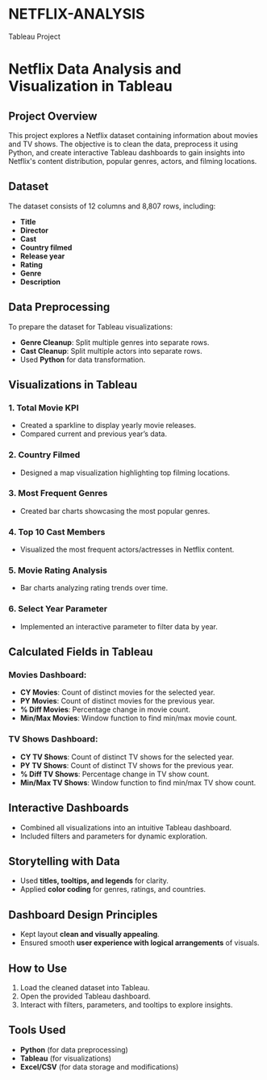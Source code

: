 # NETFLIX-ANALYSIS
Tableau Project


# Netflix Data Analysis and Visualization in Tableau

## Project Overview

This project explores a Netflix dataset containing information about movies and TV shows. The objective is to clean the data, preprocess it using Python, and create interactive Tableau dashboards to gain insights into Netflix's content distribution, popular genres, actors, and filming locations.

## Dataset

The dataset consists of 12 columns and 8,807 rows, including:

- **Title**
- **Director**
- **Cast**
- **Country filmed**
- **Release year**
- **Rating**
- **Genre**
- **Description**

## Data Preprocessing

To prepare the dataset for Tableau visualizations:

- **Genre Cleanup**: Split multiple genres into separate rows.
- **Cast Cleanup**: Split multiple actors into separate rows.
- Used **Python** for data transformation.

## Visualizations in Tableau

### 1. Total Movie KPI

- Created a sparkline to display yearly movie releases.
- Compared current and previous year’s data.

### 2. Country Filmed

- Designed a map visualization highlighting top filming locations.

### 3. Most Frequent Genres

- Created bar charts showcasing the most popular genres.

### 4. Top 10 Cast Members

- Visualized the most frequent actors/actresses in Netflix content.

### 5. Movie Rating Analysis

- Bar charts analyzing rating trends over time.

### 6. Select Year Parameter

- Implemented an interactive parameter to filter data by year.

## Calculated Fields in Tableau

### Movies Dashboard:

- **CY Movies**: Count of distinct movies for the selected year.
- **PY Movies**: Count of distinct movies for the previous year.
- **% Diff Movies**: Percentage change in movie count.
- **Min/Max Movies**: Window function to find min/max movie count.

### TV Shows Dashboard:

- **CY TV Shows**: Count of distinct TV shows for the selected year.
- **PY TV Shows**: Count of distinct TV shows for the previous year.
- **% Diff TV Shows**: Percentage change in TV show count.
- **Min/Max TV Shows**: Window function to find min/max TV show count.

## Interactive Dashboards

- Combined all visualizations into an intuitive Tableau dashboard.
- Included filters and parameters for dynamic exploration.

## Storytelling with Data

- Used **titles, tooltips, and legends** for clarity.
- Applied **color coding** for genres, ratings, and countries.

## Dashboard Design Principles

- Kept layout **clean and visually appealing**.
- Ensured smooth **user experience with logical arrangements** of visuals.

## How to Use

1. Load the cleaned dataset into Tableau.
2. Open the provided Tableau dashboard.
3. Interact with filters, parameters, and tooltips to explore insights.

## Tools Used

- **Python** (for data preprocessing)
- **Tableau** (for visualizations)
- **Excel/CSV** (for data storage and modifications)

